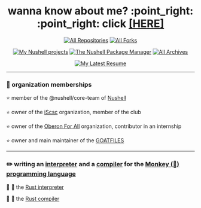 <h1 align="center">
    wanna know about me? :point_right: :point_right: click <a href="https://amtoine.github.io/about">[HERE]</a>
</h1>

<p align="center">
  <a href="https://github.com/amtoine?tab=repositories&q=is%3Apublic&type=source&language=&sort=stargazers"><img alt="All Repositories" title="All Repositories" src="https://custom-icon-badges.demolab.com/badge/-My%20Repos-1F222E?style=for-the-badge&logoColor=white&logo=repo"/></a>
  <a href="https://github.com/amtoine?tab=repositories&q=is%3Apublic&type=fork&language=&sort=stargazers"><img alt="All Forks" title="All Forks" src="https://custom-icon-badges.demolab.com/badge/-My%20Forks-1F222E?style=for-the-badge&logoColor=white&logo=fork"/></a>
</p>

<p align="center">
  <a href="https://github.com/amtoine?tab=repositories&q=is%3Apublic+nushell&type=source&language=&sort=stargazers"><img alt="My Nushell projects" title="My Nushell projects" src="https://custom-icon-badges.demolab.com/badge/-My%20Nushell%20Projects-fc5aad?style=for-the-badge&logoColor=black&logo=shell"/></a>
  <a href="https://github.com/amtoine?tab=repositories&q=nupm&type=&language=&sort=stargazers"><img alt="The Nushell Package Manager" title="The Nushell Package Manager" src="https://custom-icon-badges.demolab.com/badge/-The%20Nushell%20Package%20Manager-90c01c?style=for-the-badge&logoColor=black&logo=shell"/></a>
  <a href="https://github.com/amtoine?tab=repositories&q=is%3Apublic&type=archived&language=&sort=stargazers"><img alt="All Archives" title="All Archives" src="https://custom-icon-badges.demolab.com/badge/-My%20Archives-b98659?style=for-the-badge&logoColor=black&logo=archive"/></a>
</p>

<p align="center">
  <a href="https://github.com/amtoine/resume/releases/latest"><img alt="My Latest Resume" title="My Latest Resume" src="https://custom-icon-badges.demolab.com/badge/-My%20Latest%20Resume-cccccc?style=for-the-badge&logoColor=black&logo=note"/></a>
</p>

---

### :link: organization memberships

:star: member of the @nushell/core-team of [Nushell](https://github.com/nushell)

:star: owner of the [iScsc](https://github.com/iScsc) organization, member of the club

:star: owner of the [Oberon For All](https://github.com/oberonforall) organization, contributor in an internship

:star: owner and main maintainer of the [GOATFILES](https://github.com/goatfiles)

---

### :pencil2: writing an [interpreter](https://interpreterbook.com/) and a [compiler](https://compilerbook.com/) for the [Monkey (:see_no_evil:) programming language](https://monkeylang.org/#what-is-monkey)

:construction: :crab: the [Rust interpreter](https://github.com/amtoine/monkey-interpreter-rs)

:construction: :crab: the [Rust compiler](https://github.com/amtoine/monkey-compiler-rs)
